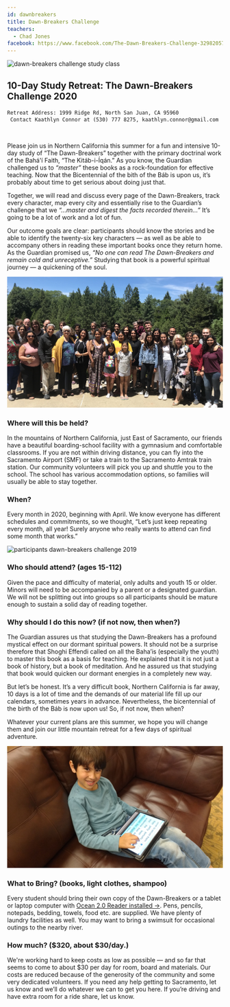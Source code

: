 ```yaml
---
id: dawnbreakers
title: Dawn-Breakers Challenge
teachers:
  - Chad Jones
facebook: https://www.facebook.com/The-Dawn-Breakers-Challenge-329820570524376/
---
```


![dawn-breakers challenge study class](/db-challenge/class-study.jpg#full)

## 10-Day Study Retreat: The Dawn-Breakers Challenge 2020

```
Retreat Address: 1999 Ridge Rd, North San Juan, CA 95960
 Contact Kaathlyn Connor at (530) 777 8275, kaathlyn.connor@gmail.com
```
<br>


Please join us in Northern California this summer for a fun and intensive 10-day study of “The Dawn-Breakers” together with the primary doctrinal work of the Bahá'í Faith, “The Kitáb-i-Íqán.” As you know, the Guardian challenged us to *“master”* these books as a rock-foundation for effective teaching. Now that the Bicentennial of the bith of the Báb is upon us, it’s probably about time to get serious about doing just that.

Together, we will read and discuss every page of the Dawn-Breakers, track every character, map every city and essentially rise to the Guardian’s challenge that we *“...master and digest the facts recorded therein...”* It’s going to be a lot of work and a lot of fun.

Our outcome goals are clear: participants should know the stories and be able to identify the twenty-six key characters — as well as be able to accompany others in reading these important books once they return home.  As the Guardian promised us, *“No one can read The Dawn-Breakers and remain cold and unreceptive.”* Studying that book is a powerful spiritual journey — a quickening of the soul.





![group photo of dawn-breakers challenge 2019 participants](/db-challenge/db-chall-jul-2019.jpg#floater)
### Where will this be held?

In the mountains of Northern California, just East of Sacramento, our friends have a beautiful boarding-school facility with a gymnasium and comfortable classrooms. If you are not within driving distance, you can fly into the Sacramento Airport (SMF) or take a train to the Sacramento Amtrak train station. Our community volunteers will pick you up and shuttle you to the school. The school has various accommodation options, so families will usually be able to stay together.

### When?

Every month in 2020, beginning with April. We know everyone has different schedules and commitments, so we thought, “Let’s just keep repeating every month, all year! Surely anyone who really wants to attend can find some month that works.”



![participants dawn-breakers challenge 2019](/db-challenge/participants.jpg#floater)
### Who should attend? (ages 15-112)

Given the pace and difficulty of material, only adults and youth 15 or older. Minors will need to be accompanied by a parent or a designated guardian. We will not be splitting out into groups so all participants should be mature enough to sustain a solid day of reading together.

### Why should I do this now? (if not now, then when?)

The Guardian assures us that studying the Dawn-Breakers has a profound mystical effect on our dormant spiritual powers. It should not be a surprise therefore that Shoghi Effendi called on all the Baha’is (especially the youth) to master this book as a basis for teaching. He explained that it is not just a book of history, but a book of meditation. And he assured us that studying that book would quicken our dormant energies in a completely new way.

But let’s be honest. It’s a very difficult book, Northern California is far away, 10 days is a lot of time and the demands of our material life fill up our calendars, sometimes years in advance. Nevertheless, the bicentennial of the birth of the Báb is now upon us! So, if not now, then when?

Whatever your current plans are this summer, we hope you will change them and join our little mountain retreat for a few days of spiritual adventure.


![bring Ocean 2.0](/db-challenge/bayan-db-challenge.jpg#floater)
### What to Bring? (books, light clothes, shampoo)

Every student should bring their own copy of the Dawn-Breakers or a tablet or laptop computer with [Ocean 2.0 Reader installed →](/ocean). Pens, pencils, notepads, bedding, towels, food etc. are supplied. We have plenty of laundry facilities as well. You may want to bring a swimsuit for occasional outings to the nearby river.

### How much? ($320, about $30/day.)

We're working hard to keep costs as low as possible — and so far that seems to come to about $30 per day for room, board and materials. Our costs are reduced because of the generosity of the community and some very dedicated volunteers. If you need any help getting to Sacramento, let us know and we’ll do whatever we can to get you here. If you’re driving and have extra room for a ride share, let us know.

<br><br><br><br>

